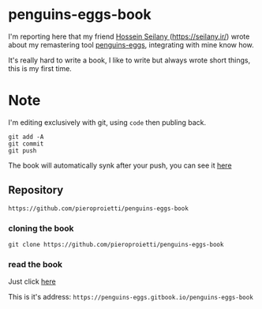 # penguins-eggs-book

I'm reporting here that my friend [Hossein Seilany
](https://github.com/hosseinseilani) (https://seilany.ir/) wrote about my remastering tool [penguins-eggs](https://github.com/pieroproietti/penguins-eggs), integrating with mine know how.

It's really hard to write a book, I like to write but always wrote short things, this is my first time.

# Note
I'm editing exclusively with git, using `code` then publing back.

```
git add -A
git commit
git push
```

The book will automatically synk after your push, you can see it [here](https://penguins-eggs.gitbook.io/penguins-eggs-book)

## Repository

`https://github.com/pieroproietti/penguins-eggs-book`

### cloning the book

`git clone https://github.com/pieroproietti/penguins-eggs-book`

### read the book

Just click [here](https://penguins-eggs.gitbook.io/penguins-eggs-book)

This is it's address: `https://penguins-eggs.gitbook.io/penguins-eggs-book`

 

